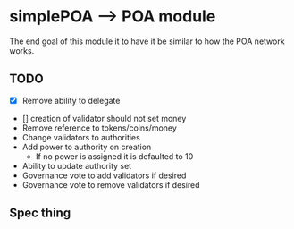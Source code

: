 # simplePOA --> POA module

The end goal of this module it to have it be similar to how the POA network works.

## TODO

- [x] Remove ability to delegate
- [] creation of validator should not set money
- Remove reference to tokens/coins/money
- Change validators to authorities
- Add power to authority on creation
  - If no power is assigned it is defaulted to 10
- Ability to update authority set
- Governance vote to add validators if desired
- Governance vote to remove validators if desired

## Spec thing
